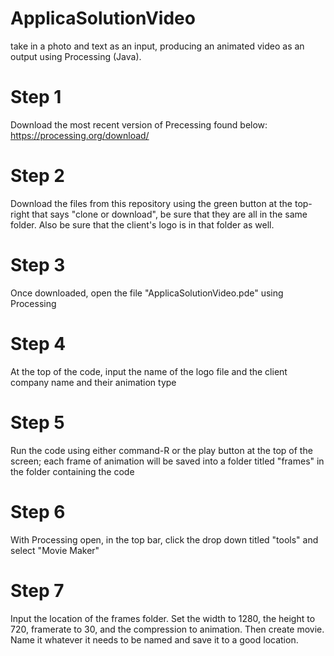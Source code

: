 # ApplicaSolutionVideo
take in a photo and text as an input, producing an animated video as an output using Processing (Java).

<h1> Step 1 </h1>
Download the most recent version of Precessing found below: <a href = "https://processing.org/download/">https://processing.org/download/</a>
<br>
<h1> Step 2 </h1>
Download the files from this repository using the green button at the top-right that says "clone or download", be sure that they are all in the same folder. Also be sure that the client's logo is in that folder as well.
<br>
<h1> Step 3 </h1>
Once downloaded, open the file "ApplicaSolutionVideo.pde" using Processing
<br>
<h1> Step 4 </h1>
At the top of the code, input the name of the logo file and the client company name and their animation type
<br>
<h1> Step 5 </h1>
Run the code using either command-R or the play button at the top of the screen; each frame of animation will be saved into a folder titled "frames" in the folder containing the code
<br>
<h1> Step 6 </h1>
With Processing open, in the top bar, click the drop down titled "tools" and select "Movie Maker"
<br>
<h1> Step 7 </h1>
Input the location of the frames folder. Set the width to 1280, the height to 720, framerate to 30, and the compression to animation. Then create movie. Name it whatever it needs to be named and save it to a good location.

